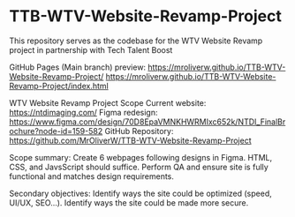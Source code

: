 # TTB-WTV-Website-Revamp-Project
This repository serves as the codebase for the WTV Website Revamp project in partnership with Tech Talent Boost

GitHub Pages (Main branch) preview: https://mroliverw.github.io/TTB-WTV-Website-Revamp-Project/
https://mroliverw.github.io/TTB-WTV-Website-Revamp-Project/index.html

WTV Website Revamp Project Scope
Current website: https://ntdimaging.com/
Figma redesign: https://www.figma.com/design/70D8EpaVMNKHWRMIxc652k/NTDI_FinalBrochure?node-id=159-582
GitHub Repository: https://github.com/MrOliverW/TTB-WTV-Website-Revamp-Project

Scope summary:
Create 6 webpages following designs in Figma. HTML, CSS, and JavsScript should suffice. Perform QA and ensure site is fully functional and matches design requirements.

Secondary objectives:
Identify ways the site could be optimized (speed, UI/UX, SEO…).
Identify ways the site could be made more secure.


